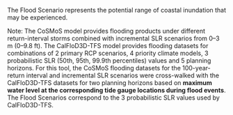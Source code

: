 The Flood Scenario represents the potential range of coastal inundation that may be experienced.

Note: The CoSMoS model provides flooding products under different return-interval storms combined with incremental SLR scenarios from 0–3 m (0–9.8 ft). The CalFloD3D-TFS model provides flooding datasets for combinations of 2 primary RCP scenarios, 4 priority climate models, 3 probabilistic SLR (50th, 95th, 99.9th percentiles) values and 5 planning horizons. For this tool, the CoSMoS flooding datasets for the 100-year-return interval and incremental SLR scenarios were cross-walked with the CalFloD3D-TFS datasets for two planning horizons based on **maximum water level at the corresponding tide gauge locations during flood events**. The Flood Scenarios correspond to the 3 probabilistic SLR values used by CalFloD3D-TFS.
